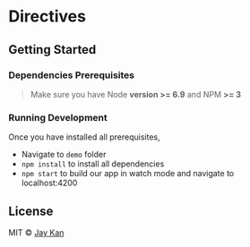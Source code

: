 # Directives

## Getting Started 
### Dependencies Prerequisites
> Make sure you have Node **version >= 6.9** and NPM **>= 3**

### Running Development
Once you have installed all prerequisites,

* Navigate to `demo` folder 
* `npm install` to install all dependencies
* `npm start` to build our app in watch mode and navigate to localhost:4200

## License
MIT © [Jay Kan](https://github.com/JayKan)
